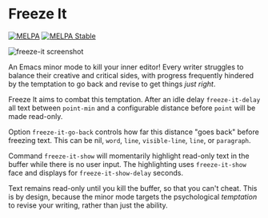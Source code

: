 # Freeze It #

[![MELPA](https://melpa.org/packages/freeze-it-badge.svg)](https://melpa.org/#/freeze-it)
[![MELPA Stable](https://stable.melpa.org/packages/freeze-it-badge.svg)](https://stable.melpa.org/#/freeze-it)

![freeze-it screenshot](https://user-images.githubusercontent.com/1256849/78749962-a2c23e80-79b2-11ea-9eeb-ecc47013f822.png)

An Emacs minor mode to kill your inner editor! Every writer struggles to
balance their creative and critical sides, with progress frequently
hindered by the temptation to go back and revise to get things *just
right*.

Freeze It aims to combat this temptation. After an idle delay
`freeze-it-delay` all text between `point-min` and a configurable
distance before `point` will be made read-only.

Option `freeze-it-go-back` controls how far this distance "goes back"
before freezing text. This can be nil, `word`, `line`, `visible-line`,
`line`, or `paragraph`.

Command `freeze-it-show` will momentarily highlight read-only text in
the buffer while there is no user input. The highlighting uses
`freeze-it-show` face and displays for `freeze-it-show-delay` seconds.

Text remains read-only until you kill the buffer, so that you can't
cheat. This is by design, because the minor mode targets the
psychological *temptation* to revise your writing, rather than just the
ability.

